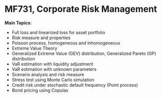 # MF731, Corporate Risk Management


**Main Topics:**
* Full loss and linearized loss for asset portfolio
* Risk measure and properties
* Poisson process, homogeneous and inhomogeneous
* Extreme Value Theory
* Generalized Extreme Value (GEV) distribution, Generalized Pareto (GP) distribution
* VaR estimation with liquidity adjustment
* VaR estimation with unknown parameters
* Scenario analysis and risk measure
* Stress test using Monte Carlo simulation
* Credit risk under stochastic default frequency (Point process)
* Bond pricing using Copulas
